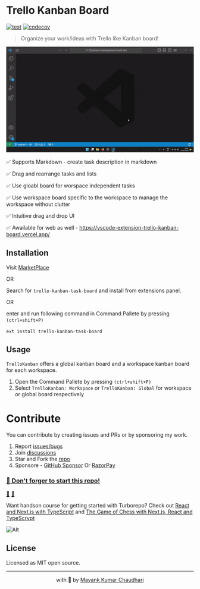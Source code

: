# Trello Kanban Board

[![test](https://github.com/mayank1513/vscode-extension-trello-kanban-board/actions/workflows/test.yml/badge.svg)](https://github.com/mayank1513/vscode-extension-trello-kanban-board/actions/workflows/test.yml) [![codecov](https://codecov.io/gh/mayank1513/vscode-extension-trello-kanban-board/graph/badge.svg)](https://codecov.io/gh/mayank1513/vscode-extension-trello-kanban-board)

> Organize your work/ideas with Trello like Kanban board!

![Demo](trello-kanabn.gif)

✅ Supports Markdown - create task description in markdown

✅ Drag and rearrange tasks and lists

✅ Use gloabl board for worspace independent tasks

✅ Use workspace board specific to the workspace to manage the workspace without clutter

✅ Intuitive drag and drop UI

✅ Awailable for web as well - https://vscode-extension-trello-kanban-board.vercel.app/

## Installation

Visit [MarketPlace](https://marketplace.visualstudio.com/items?itemName=mayank1513.trello-kanban-task-board)

OR

Search for `trello-kanban-task-board` and install from extensions panel.

OR

enter and run following command in Command Pallete by pressing `(ctrl+shift+P)`

```
ext install trello-kanban-task-board
```

## Usage

`TrelloKanban` offers a global kanban board and a workspace kanban board for each workspace.

1. Open the Command Pallete by pressing `(ctrl+shift+P)`
2. Select `TrelloKanban: Workspace` or `TrelloKanban: Global` for workspace or global board respectively

# Contribute

You can contribute by creating issues and PRs or by sponsoring my work.

1. Report [issues/bugs](https://github.com/mayank1513/vscode-extension-trello-kanban-board/issues)
2. Join [discussions](https://github.com/mayank1513/vscode-extension-trello-kanban-board/discussions)
3. Star and Fork the [repo](https://github.com/mayank1513/vscode-extension-trello-kanban-board)
4. Sponsore - [GitHub Sponsor](https://github.com/sponsors/mayank1513) Or [RazorPay](https://pages.razorpay.com/mayank1513)

### [🤩 Don't forger to start this repo!](https://github.com/mayank1513/vscode-extension-trello-kanban-board)

[💖](https://github.com/mayank1513/vscode-extension-trello-kanban-board) [🌟](https://github.com/mayank1513/vscode-extension-trello-kanban-board)

Want handson course for getting started with Turborepo? Check out [React and Next.js with TypeScript](https://www.udemy.com/course/react-and-next-js-with-typescript/?referralCode=7202184A1E57C3DCA8B2) and [The Game of Chess with Next.js, React and TypeScrypt](https://www.udemy.com/course/game-of-chess-with-nextjs-react-and-typescrypt/?referralCode=851A28F10B254A8523FE)

![Alt](https://repobeats.axiom.co/api/embed/8aced6446b2124d2b592d67a91a1ad4a90aabbb6.svg "Repobeats analytics image")

## License

Licensed as MIT open source.

<hr />

<p align="center" style="text-align:center">with 💖 by <a href="https://mayank-chaudhari.vercel.app" target="_blank">Mayank Kumar Chaudhari</a></p>
